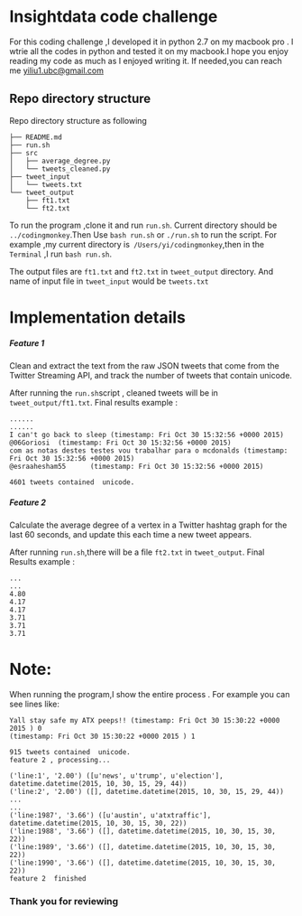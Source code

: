 
# Insightdata code challenge 

For this coding challenge ,I developed it in python 2.7 on my macbook pro .
I wtrie all the codes in python and tested it on my macbook.I hope you enjoy reading my code as much as I enjoyed writing it.
If needed,you can reach me yiliu1.ubc@gmail.com

## Repo directory structure
Repo directory structure as following 

	├── README.md  
	├── run.sh  
	├── src  
	│   ├── average_degree.py  
	│   └── tweets_cleaned.py  
	├── tweet_input
	│   └── tweets.txt  
	└── tweet_output  
	    ├── ft1.txt  
	    └── ft2.txt  

To run the program ,clone it and run `run.sh`.
Current directory should be `../codingmonkey`.Then Use `bash run.sh` or `./run.sh` to run the script.
For example ,my current directory is` /Users/yi/codingmonkey`,then in the `Terminal` ,I run `bash run.sh`.

The output files are `ft1.txt` and `ft2.txt` in `tweet_output` directory.
And name of input file in `tweet_input` would be `tweets.txt`

# Implementation details

##### Feature 1

Clean and extract the text from the raw JSON tweets that come from the Twitter Streaming API, and track the number of tweets that contain unicode.

After running the `run.sh`script , cleaned tweets will be in `tweet_output/ft1.txt`.
Final results example :

```
......
......
I can't go back to sleep (timestamp: Fri Oct 30 15:32:56 +0000 2015)
@06Goriosi  (timestamp: Fri Oct 30 15:32:56 +0000 2015)
com as notas destes testes vou trabalhar para o mcdonalds (timestamp: Fri Oct 30 15:32:56 +0000 2015)
@esraahesham55      (timestamp: Fri Oct 30 15:32:56 +0000 2015)

4601 tweets contained  unicode.
```





##### Feature 2
Calculate the average degree of a vertex in a Twitter hashtag graph for the last 60 seconds, and update this each time a new tweet appears.

After running `run.sh`,there will be a file `ft2.txt` in `tweet_output`.
Final Results example :

```
...
...
4.80
4.17
4.17
3.71
3.71
3.71
```

# Note:
When running the program,I show the entire process .
For example you can see lines like:

```
Yall stay safe my ATX peeps!! (timestamp: Fri Oct 30 15:30:22 +0000 2015 ) 0
(timestamp: Fri Oct 30 15:30:22 +0000 2015 ) 1

915 tweets contained  unicode.
feature 2 , processing...

('line:1', '2.00') ([u'news', u'trump', u'election'], datetime.datetime(2015, 10, 30, 15, 29, 44))
('line:2', '2.00') ([], datetime.datetime(2015, 10, 30, 15, 29, 44))
...
...
('line:1987', '3.66') ([u'austin', u'atxtraffic'], datetime.datetime(2015, 10, 30, 15, 30, 22))
('line:1988', '3.66') ([], datetime.datetime(2015, 10, 30, 15, 30, 22))
('line:1989', '3.66') ([], datetime.datetime(2015, 10, 30, 15, 30, 22))
('line:1990', '3.66') ([], datetime.datetime(2015, 10, 30, 15, 30, 22))
feature 2  finished
```

### Thank you for reviewing 

